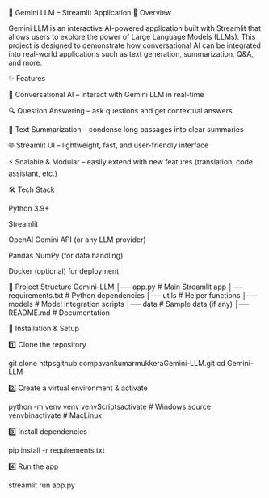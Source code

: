 🚀 Gemini LLM – Streamlit Application
📌 Overview

Gemini LLM is an interactive AI-powered application built with Streamlit that allows users to explore the power of Large Language Models (LLMs).
This project is designed to demonstrate how conversational AI can be integrated into real-world applications such as text generation, summarization, Q&A, and more.

✨ Features

📝 Conversational AI – interact with Gemini LLM in real-time

🔍 Question Answering – ask questions and get contextual answers

📄 Text Summarization – condense long passages into clear summaries

🌐 Streamlit UI – lightweight, fast, and user-friendly interface

⚡ Scalable & Modular – easily extend with new features (translation, code assistant, etc.)

🛠️ Tech Stack

Python 3.9+

Streamlit

OpenAI  Gemini API (or any LLM provider)

Pandas  NumPy (for data handling)

Docker (optional) for deployment

📂 Project Structure
Gemini-LLM
│── app.py                # Main Streamlit app
│── requirements.txt      # Python dependencies
│── utils                # Helper functions
│── models               # Model integration scripts
│── data                 # Sample data (if any)
│── README.md             # Documentation

🚀 Installation & Setup

1️⃣ Clone the repository

git clone httpsgithub.compavankumarmukkeraGemini-LLM.git
cd Gemini-LLM


2️⃣ Create a virtual environment & activate

python -m venv venv
venvScriptsactivate   # Windows
source venvbinactivate  # MacLinux


3️⃣ Install dependencies

pip install -r requirements.txt


4️⃣ Run the app

streamlit run app.py